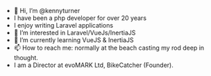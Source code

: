 - 👋 Hi, I’m @kennyturner
- I have been a php developer for over 20 years
- I enjoy writing Laravel applications
- 👀 I’m interested in Laravel/VueJs/InertiaJS
- 🌱 I’m currently learning VueJS & InertiaJS
- 📫 How to reach me: normally at the beach casting my rod deep in thought.
- I am a Director at evoMARK Ltd, BikeCatcher (Founder).

<!---
kennyturner/kennyturner is a ✨ special ✨ repository because its `README.md` (this file) appears on your GitHub profile.
You can click the Preview link to take a look at your changes.
--->
